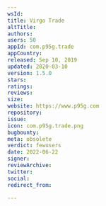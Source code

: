 ```yaml
---
wsId: 
title: Virgo Trade
altTitle: 
authors: 
users: 50
appId: com.p95g.trade
appCountry: 
released: Sep 10, 2019
updated: 2020-03-10
version: 1.5.0
stars: 
ratings: 
reviews: 
size: 
website: https://www.p95g.com
repository: 
issue: 
icon: com.p95g.trade.png
bugbounty: 
meta: obsolete
verdict: fewusers
date: 2022-06-22
signer: 
reviewArchive: 
twitter: 
social: 
redirect_from: 

---
```


